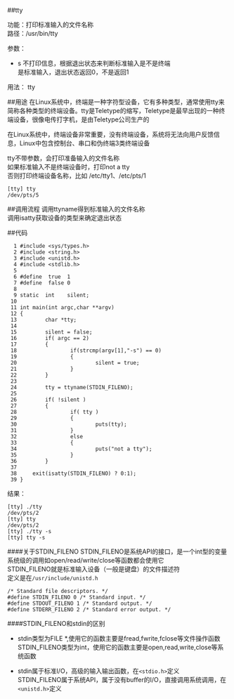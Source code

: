 ##tty

功能：打印标准输入的文件名称  
路径：/usr/bin/tty

参数：
   - s   不打印信息，根据退出状态来判断标准输入是不是终端  
         是标准输入，退出状态返回0，不是返回1

用法： tty

##用途
在Linux系统中，终端是一种字符型设备，它有多种类型，通常使用tty来简称各种类型的终端设备。tty是Teletype的缩写，Teletype是最早出现的一种终端设备，很像电传打字机，是由Teletype公司生产的  

在Linux系统中，终端设备非常重要，没有终端设备，系统将无法向用户反馈信息，Linux中包含控制台、串口和伪终端3类终端设备  

tty不带参数，会打印准备输入的文件名称    
如果标准输入不是终端设备时，打印not a tty   
否则打印终端设备名称，比如 /etc/tty1、/etc/pts/1

    [tty] tty  
    /dev/pts/5


##调用流程
调用ttyname得到标准输入的文件名称  
调用isatty获取设备的类型来确定退出状态

##代码

      1 #include <sys/types.h>
      2 #include <string.h>
      3 #include <unistd.h>
      4 #include <stdlib.h>
      5
      6 #define  true  1
      7 #define  false 0
      8
      9 static  int    silent;
     10
     11 int main(int argc,char **argv)
     12 {
     13         char *tty;
     14
     15         silent = false;
     16         if( argc == 2)
     17         {
     18                 if(strcmp(argv[1],"-s") == 0)
     19                 {
     20                         silent = true;
     21                 }
     22         }
     23
     24         tty = ttyname(STDIN_FILENO);
     25
     26         if( !silent )
     27         {
     28                 if( tty )
     29                 {
     30                         puts(tty);
     31                 }
     32                 else
     33                 {
     34                         puts("not a tty");
     35                 }
     36         }
     37
     38     exit(isatty(STDIN_FILENO) ? 0:1);
     39 }
            

结果：  

    [tty] ./tty 
    /dev/pts/2
    [tty] tty   
    /dev/pts/2
    [tty] ./tty -s   
    [tty] tty -s   


####关于STDIN_FILENO
STDIN_FILENO是系统API的接口，是一个int型的变量  
系统级的调用如open/read/write/close等函数都会使用它  
STDIN_FILENO就是标准输入设备（一般是键盘）的文件描述符  
定义是在`/usr/include/unistd.h`

    /* Standard file descriptors. */
    #define STDIN_FILENO 0 /* Standard input. */
    #define STDOUT_FILENO 1 /* Standard output. */
    #define STDERR_FILENO 2 /* Standard error output. */


####STDIN_FILENO和stdin的区别
- stdin类型为FILE *,使用它的函数主要是fread,fwrite,fclose等文件操作函数  
  STDIN_FILENO类型为int，使用它的函数主要是open,read,write,close等系统函数  

- stdin属于标准I/O，高级的输入输出函数，在`<stdio.h>`定义  
  STDIN_FILENO属于系统API，属于没有buffer的I/O，直接调用系统调用，在`<unistd.h>`定义





